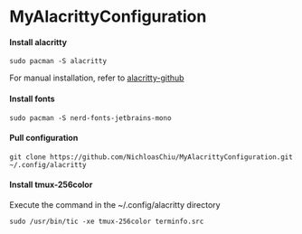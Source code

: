 # MyAlacrittyConfiguration

#### Install alacritty

```shell
sudo pacman -S alacritty
```

For manual installation, refer to [alacritty-github](https://github.com/alacritty/alacritty/blob/master/INSTALL.md)

#### Install fonts

```shell
sudo pacman -S nerd-fonts-jetbrains-mono
```

#### Pull configuration

```shell
git clone https://github.com/NichloasChiu/MyAlacrittyConfiguration.git ~/.config/alacritty
```

#### Install tmux-256color

Execute the command in the ~/.config/alacritty directory

```shell
sudo /usr/bin/tic -xe tmux-256color terminfo.src
```
